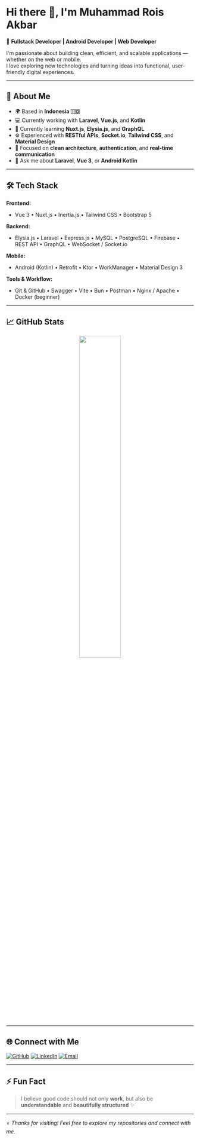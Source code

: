 # Hi there 👋, I'm Muhammad Rois Akbar

🎯 **Fullstack Developer | Android Developer | Web Developer**

I'm passionate about building clean, efficient, and scalable applications — whether on the web or mobile.  
I love exploring new technologies and turning ideas into functional, user-friendly digital experiences.

---

## 🚀 About Me

- 🌍 Based in **Indonesia 🇮🇩**
- 💻 Currently working with **Laravel**, **Vue.js**, and **Kotlin**
- 🌱 Currently learning **Nuxt.js**, **Elysia.js**, and **GraphQL**
- ⚙️ Experienced with **RESTful APIs**, **Socket.io**, **Tailwind CSS**, and **Material Design**
- 🔐 Focused on **clean architecture**, **authentication**, and **real-time communication**
- 💬 Ask me about **Laravel**, **Vue 3**, or **Android Kotlin**

---

## 🛠️ Tech Stack

**Frontend:**
- Vue 3 • Nuxt.js • Inertia.js • Tailwind CSS • Bootstrap 5  

**Backend:**
- Elysia.js • Laravel • Express.js • MySQL • PostgreSQL • Firebase • REST API • GraphQL • WebSocket / Socket.io  

**Mobile:**
- Android (Kotlin) • Retrofit • Ktor • WorkManager • Material Design 3  

**Tools & Workflow:**
- Git & GitHub • Swagger • Vite • Bun • Postman • Nginx / Apache • Docker (beginner)

---

## 📈 GitHub Stats

<p align="center">
  <img width="47%" src="https://github-readme-stats.vercel.app/api?username=WTRois&show_icons=true&theme=tokyonight" />
</p>

---

## 🌐 Connect with Me

<p align="left">
  <a href="https://github.com/WTRois" target="_blank"><img src="https://img.shields.io/badge/GitHub-WTRois-181717?style=for-the-badge&logo=github" alt="GitHub"/></a>
  <a href="https://www.linkedin.com/in/roisakbr" target="_blank"><img src="https://img.shields.io/badge/LinkedIn-Muhammad%20Rois%20Akbar-0A66C2?style=for-the-badge&logo=linkedin" alt="LinkedIn"/></a>
  <a href="mailto:roisakbar.dev@gmail.com"><img src="https://img.shields.io/badge/Email-roisakbar.dev%40gmail.com-red?style=for-the-badge&logo=gmail" alt="Email"/></a>
</p>

---

## ⚡ Fun Fact
> I believe good code should not only **work**, but also be **understandable** and **beautifully structured** ✨

---

⭐️ *Thanks for visiting! Feel free to explore my repositories and connect with me.*
